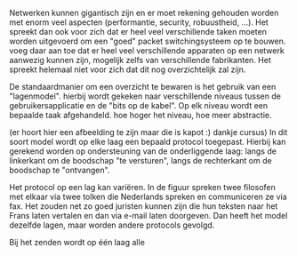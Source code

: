 Netwerken kunnen gigantisch zijn en er moet rekening gehouden worden met enorm veel aspecten (performantie, security, robuustheid, ...). Het spreekt dan ook voor zich dat er heel veel verschillende taken moeten worden uitgevoerd om een "goed" packet switchingsysteem op te bouwen. voeg daar aan toe dat er heel veel verschillende apparaten op een netwerk aanwezig kunnen zijn, mogelijk zelfs van verschillende fabrikanten. Het spreekt helemaal niet voor zich dat dit nog overzichtelijk zal zijn.

De standaardmanier om een overzicht te bewaren is het gebruik van een "lagenmodel". hierbij wordt gekeken naar verschillende niveaus tussen de gebruikersapplicatie en de "bits op de kabel". Op elk niveau wordt een bepaalde taak afgehandeld. hoe hoger het niveau, hoe meer abstractie.

(er hoort hier een afbeelding te zijn maar die is kapot :) dankje cursus)
In dit soort model wordt op elke laag een bepaald protocol toegepast. Hierbij kan gerekend worden op ondersteuning van de onderliggende laag: langs de linkerkant om de boodschap "te versturen", langs de rechterkant om de boodschap te "ontvangen".

Het protocol op een lag kan variëren. In de figuur spreken twee filosofen met elkaar via twee tolken die Nederlands spreken en communiceren ze via fax. Het zouden net zo goed juristen kunnen zijn die hun teksten naar het Frans laten vertalen en dan via e-mail laten doorgeven. Dan heeft het model dezelfde lagen, maar worden andere protocols gevolgd.

Bij het zenden wordt op één laag alle
